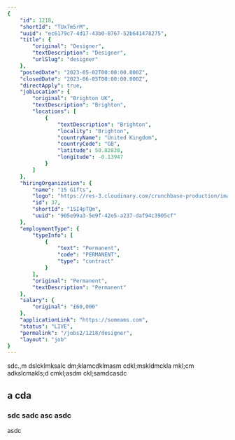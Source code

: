 ```yaml
---
{
	"id": 1218,
	"shortId": "TUx7m5rM",
	"uuid": "ec6179c7-4d17-43b0-8767-52b641478275",
	"title": {
		"original": "Designer",
		"textDescription": "Designer",
		"urlSlug": "designer"
	},
	"postedDate": "2023-05-02T00:00:00.000Z",
	"closedDate": "2023-06-05T00:00:00.000Z",
	"directApply": true,
	"jobLocation": {
		"original": "Brighton UK",
		"textDescription": "Brighton",
		"locations": [
			{
				"textDescription": "Brighton",
				"locality": "Brighton",
				"countryName": "United Kingdom",
				"countryCode": "GB",
				"latitude": 50.82838,
				"longitude": -0.13947
			}
		]
	},
	"hiringOrganization": {
		"name": "15 Gifts",
		"logo": "https://res-3.cloudinary.com/crunchbase-production/image/upload/c_lpad,h_256,w_256,f_auto,q_auto:eco/v1488813020/insrwkpptx8txofy699c.png",
		"id": 37,
		"shortId": "1SI4pTQm",
		"uuid": "905e99a3-5e9f-42e5-a237-daf94c3905cf"
	},
	"employmentType": {
		"typeInfo": [
			{
				"text": "Permanent",
				"code": "PERMANENT",
				"type": "contract"
			}
		],
		"original": "Permanent",
		"textDescription": "Permanent"
	},
	"salary": {
		"original": "£60,000"
	},
	"applicationLink": "https://someams.com",
	"status": "LIVE",
	"permalink": "/jobs2/1218/designer",
	"layout": "job"
}
---
```

<p>sdc.,m dslcklmksalc dm;klamcdklmasm cdkl;mskldmckla mkl;cm adkslcmakls;d cmkl;asdm ckl;samdcasdc</p><h2> a cda</h2><h3>sdc sadc asc asdc </h3><p>asdc </p>
